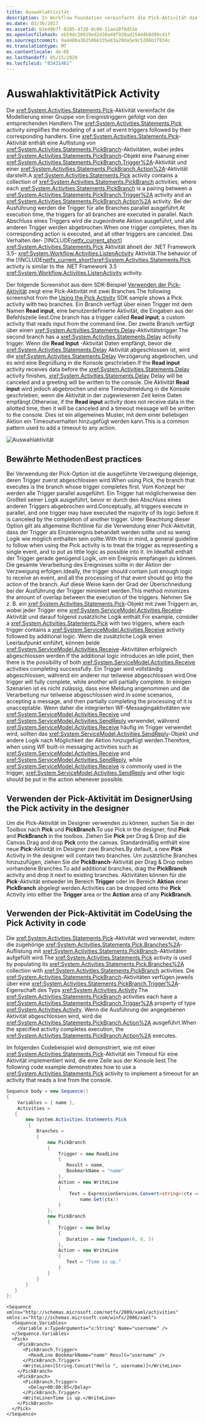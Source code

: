 ```yaml
---
title: Auswahlaktivität
description: In Workflow Foundation vereinfacht die Pick-Aktivität die Modellierung eines Satzes von Ereignis Triggern, gefolgt von den entsprechenden Handlern.
ms.date: 03/30/2017
ms.assetid: b3e49b7f-0285-4720-8c09-11ae18f0d53e
ms.openlocfilehash: eb59dc20919ed2d30a48f920ad154d4b0d99c41f
ms.sourcegitcommit: 9a4488a3625866335e83a20da5e9c5286b1f034c
ms.translationtype: MT
ms.contentlocale: de-DE
ms.lasthandoff: 05/15/2020
ms.locfileid: "83421461"
---
```

# <a name="pick-activity"></a><span data-ttu-id="42246-103">Auswahlaktivität</span><span class="sxs-lookup"><span data-stu-id="42246-103">Pick Activity</span></span>
<span data-ttu-id="42246-104">Die <xref:System.Activities.Statements.Pick>-Aktivität vereinfacht die Modellierung einer Gruppe von Ereignistriggern gefolgt von den entsprechenden Handlern.</span><span class="sxs-lookup"><span data-stu-id="42246-104">The <xref:System.Activities.Statements.Pick> activity simplifies the modeling of a set of event triggers followed by their corresponding handlers.</span></span>  <span data-ttu-id="42246-105">Eine <xref:System.Activities.Statements.Pick>-Aktivität enthält eine Auflistung von <xref:System.Activities.Statements.PickBranch>-Aktivitäten, wobei jedes <xref:System.Activities.Statements.PickBranch>-Objekt eine Paarung einer <xref:System.Activities.Statements.PickBranch.Trigger%2A>-Aktivität und einer <xref:System.Activities.Statements.PickBranch.Action%2A>-Aktivität darstellt.</span><span class="sxs-lookup"><span data-stu-id="42246-105">A <xref:System.Activities.Statements.Pick> activity contains a collection of <xref:System.Activities.Statements.PickBranch> activities, where each <xref:System.Activities.Statements.PickBranch> is a pairing between a <xref:System.Activities.Statements.PickBranch.Trigger%2A> activity and an <xref:System.Activities.Statements.PickBranch.Action%2A> activity.</span></span>  <span data-ttu-id="42246-106">Bei der Ausführung werden die Trigger für alle Branches parallel ausgeführt.</span><span class="sxs-lookup"><span data-stu-id="42246-106">At execution time, the triggers for all branches are executed in parallel.</span></span>  <span data-ttu-id="42246-107">Nach Abschluss eines Triggers wird die zugeordnete Aktion ausgeführt, und alle anderen Trigger werden abgebrochen.</span><span class="sxs-lookup"><span data-stu-id="42246-107">When one trigger completes, then its corresponding action is executed, and all other triggers are canceled.</span></span>  <span data-ttu-id="42246-108">Das Verhalten der- [!INCLUDE[netfx_current_short](../../../includes/netfx-current-short-md.md)] <xref:System.Activities.Statements.Pick> Aktivität ähnelt der .NET Framework 3,5- <xref:System.Workflow.Activities.ListenActivity> Aktivität.</span><span class="sxs-lookup"><span data-stu-id="42246-108">The behavior of the [!INCLUDE[netfx_current_short](../../../includes/netfx-current-short-md.md)]<xref:System.Activities.Statements.Pick> activity is similar to the .NET Framework 3.5 <xref:System.Workflow.Activities.ListenActivity> activity.</span></span>  
  
 <span data-ttu-id="42246-109">Der folgende Screenshot aus dem SDK-Beispiel [Verwenden der Pick-Aktivität](./samples/using-the-pick-activity.md) zeigt eine Pick-Aktivität mit zwei Branches.</span><span class="sxs-lookup"><span data-stu-id="42246-109">The following screenshot from the [Using the Pick Activity](./samples/using-the-pick-activity.md) SDK sample shows a Pick activity with two branches.</span></span>  <span data-ttu-id="42246-110">Ein Branch verfügt über einen Trigger mit dem Namen **Read input**, eine benutzerdefinierte Aktivität, die Eingaben aus der Befehlszeile liest.</span><span class="sxs-lookup"><span data-stu-id="42246-110">One branch has a trigger called **Read input**, a custom activity that reads input from the command line.</span></span> <span data-ttu-id="42246-111">Der zweite Branch verfügt über einen <xref:System.Activities.Statements.Delay>-Aktivitätstrigger.</span><span class="sxs-lookup"><span data-stu-id="42246-111">The second branch has a <xref:System.Activities.Statements.Delay> activity trigger.</span></span> <span data-ttu-id="42246-112">Wenn die **Read Input** -Aktivität Daten empfängt, bevor die <xref:System.Activities.Statements.Delay> Aktivität abgeschlossen ist, wird die <xref:System.Activities.Statements.Delay> Verzögerung abgebrochen, und es wird eine Begrüßung in die Konsole geschrieben.</span><span class="sxs-lookup"><span data-stu-id="42246-112">If the **Read input** activity receives data before the <xref:System.Activities.Statements.Delay> activity finishes, <xref:System.Activities.Statements.Delay> Delay will be canceled and a greeting will be written to the console.</span></span>  <span data-ttu-id="42246-113">Die Aktivität **Read input** wird jedoch abgebrochen und eine Timeoutmeldung in die Konsole geschrieben, wenn die Aktivität in der zugewiesenen Zeit keine Daten empfängt.</span><span class="sxs-lookup"><span data-stu-id="42246-113">Otherwise, if the **Read input** activity does not receive data in the allotted time, then it will be canceled and a timeout message will be written to the console.</span></span>  <span data-ttu-id="42246-114">Dies ist ein allgemeines Muster, mit dem einer beliebigen Aktion ein Timeoutverhalten hinzugefügt werden kann.</span><span class="sxs-lookup"><span data-stu-id="42246-114">This is a common pattern used to add a timeout to any action.</span></span>  
  
 ![Auswahlaktivität](./media/pick-activity/pick-activity-two-branches.jpg)  
  
## <a name="best-practices"></a><span data-ttu-id="42246-116">Bewährte Methoden</span><span class="sxs-lookup"><span data-stu-id="42246-116">Best practices</span></span>  
 <span data-ttu-id="42246-117">Bei Verwendung der Pick-Option ist die ausgeführte Verzweigung diejenige, deren Trigger zuerst abgeschlossen wird.</span><span class="sxs-lookup"><span data-stu-id="42246-117">When using Pick, the branch that executes is the branch whose trigger completes first.</span></span>  <span data-ttu-id="42246-118">Vom Konzept her werden alle Trigger parallel ausgeführt. Ein Trigger hat möglicherweise den Großteil seiner Logik ausgeführt, bevor er durch den Abschluss eines anderen Triggers abgebrochen wird.</span><span class="sxs-lookup"><span data-stu-id="42246-118">Conceptually, all triggers execute in parallel, and one trigger may have executed the majority of its logic before it is canceled by the completion of another trigger.</span></span>  <span data-ttu-id="42246-119">Unter Beachtung dieser Option gilt als allgemeine Richtlinie für die Verwendung einer Pick-Aktivität, dass der Trigger als Einzelereignis behandelt werden sollte und so wenig Logik wie möglich enthalten sein sollte.</span><span class="sxs-lookup"><span data-stu-id="42246-119">With this in mind, a general guideline to follow when using the Pick activity is to treat the trigger as representing a single event, and to put as little logic as possible into it.</span></span>  <span data-ttu-id="42246-120">Im Idealfall enthält der Trigger gerade genügend Logik, um ein Ereignis empfangen zu können. Die gesamte Verarbeitung des Ereignisses sollte in der Aktion der Verzweigung erfolgen.</span><span class="sxs-lookup"><span data-stu-id="42246-120">Ideally, the trigger should contain just enough logic to receive an event, and all the processing of that event should go into the action of the branch.</span></span>  <span data-ttu-id="42246-121">Auf diese Weise kann der Grad der Überschneidung bei der Ausführung der Trigger minimiert werden.</span><span class="sxs-lookup"><span data-stu-id="42246-121">This method minimizes the amount of overlap between the execution of the triggers.</span></span>  <span data-ttu-id="42246-122">Nehmen Sie z. B. ein <xref:System.Activities.Statements.Pick>-Objekt mit zwei Triggern an, wobei jeder Trigger eine <xref:System.ServiceModel.Activities.Receive>-Aktivität und darauf folgend zusätzliche Logik enthält.</span><span class="sxs-lookup"><span data-stu-id="42246-122">For example, consider a <xref:System.Activities.Statements.Pick> with two triggers, where each trigger contains a <xref:System.ServiceModel.Activities.Receive> activity followed by additional logic.</span></span>  <span data-ttu-id="42246-123">Wenn die zusätzliche Logik einen Leerlaufpunkt einführt, können beide <xref:System.ServiceModel.Activities.Receive>-Aktivitäten erfolgreich abgeschlossen werden.</span><span class="sxs-lookup"><span data-stu-id="42246-123">If the additional logic introduces an idle point, then there is the possibility of both <xref:System.ServiceModel.Activities.Receive> activities completing successfully.</span></span>  <span data-ttu-id="42246-124">Ein Trigger wird vollständig abgeschlossen, während ein anderer nur teilweise abgeschlossen wird.</span><span class="sxs-lookup"><span data-stu-id="42246-124">One trigger will fully complete, while another will partially complete.</span></span>  <span data-ttu-id="42246-125">In einigen Szenarien ist es nicht zulässig, dass eine Meldung angenommen und die Verarbeitung nur teilweise abgeschlossen wird.</span><span class="sxs-lookup"><span data-stu-id="42246-125">In some scenarios, accepting a message, and then partially completing the processing of it is unacceptable.</span></span>  <span data-ttu-id="42246-126">Wenn daher die integrierten WF-Messagingaktivitäten wie <xref:System.ServiceModel.Activities.Receive> und <xref:System.ServiceModel.Activities.SendReply> verwendet, während <xref:System.ServiceModel.Activities.Receive> häufig im Trigger verwendet wird, sollten das <xref:System.ServiceModel.Activities.SendReply>-Objekt und andere Logik nach Möglichkeit der Aktion hinzugefügt werden.</span><span class="sxs-lookup"><span data-stu-id="42246-126">Therefore, when using WF built-in messaging activities such as <xref:System.ServiceModel.Activities.Receive> and <xref:System.ServiceModel.Activities.SendReply>, while <xref:System.ServiceModel.Activities.Receive> is commonly used in the trigger, <xref:System.ServiceModel.Activities.SendReply> and other logic should be put in the action whenever possible.</span></span>  
  
## <a name="using-the-pick-activity-in-the-designer"></a><span data-ttu-id="42246-127">Verwenden der Pick-Aktivität im Designer</span><span class="sxs-lookup"><span data-stu-id="42246-127">Using the Pick activity in the designer</span></span>  
 <span data-ttu-id="42246-128">Um die Pick-Aktivität im Designer verwenden zu können, suchen Sie in der Toolbox nach **Pick** und **PickBranch**.</span><span class="sxs-lookup"><span data-stu-id="42246-128">To use Pick in the designer, find **Pick** and **PickBranch** in the toolbox.</span></span>  <span data-ttu-id="42246-129">Ziehen Sie **Pick** per Drag & Drop auf die Canvas.</span><span class="sxs-lookup"><span data-stu-id="42246-129">Drag and drop **Pick** onto the canvas.</span></span>  <span data-ttu-id="42246-130">Standardmäßig enthält eine neue **Pick**-Aktivität im Designer zwei Branches.</span><span class="sxs-lookup"><span data-stu-id="42246-130">By default, a new **Pick** Activity in the designer will contain two branches.</span></span>  <span data-ttu-id="42246-131">Um zusätzliche Branches hinzuzufügen, ziehen Sie die **PickBranch**-Aktivität per Drag & Drop neben vorhandene Branches.</span><span class="sxs-lookup"><span data-stu-id="42246-131">To add additional branches, drag the **PickBranch** activity and drop it next to existing branches.</span></span> <span data-ttu-id="42246-132">Aktivitäten können für die **Pick**-Aktivität entweder im Bereich **Trigger** oder im Bereich **Aktion** einer **PickBranch** abgelegt werden.</span><span class="sxs-lookup"><span data-stu-id="42246-132">Activities can be dropped onto the **Pick** Activity into either the **Trigger** area or the **Action** area of any **PickBranch**.</span></span>  
  
## <a name="using-the-pick-activity-in-code"></a><span data-ttu-id="42246-133">Verwenden der Pick-Aktivität im Code</span><span class="sxs-lookup"><span data-stu-id="42246-133">Using the Pick Activity in code</span></span>  
 <span data-ttu-id="42246-134">Die <xref:System.Activities.Statements.Pick>-Aktivität wird verwendet, indem die zugehörige <xref:System.Activities.Statements.Pick.Branches%2A>-Auflistung mit <xref:System.Activities.Statements.PickBranch>-Aktivitäten aufgefüllt wird.</span><span class="sxs-lookup"><span data-stu-id="42246-134">The <xref:System.Activities.Statements.Pick> activity is used by populating its <xref:System.Activities.Statements.Pick.Branches%2A> collection with <xref:System.Activities.Statements.PickBranch> activities.</span></span> <span data-ttu-id="42246-135">Die <xref:System.Activities.Statements.PickBranch>-Aktivitäten verfügen jeweils über eine <xref:System.Activities.Statements.PickBranch.Trigger%2A>-Eigenschaft des Typs <xref:System.Activities.Activity>.</span><span class="sxs-lookup"><span data-stu-id="42246-135">The <xref:System.Activities.Statements.PickBranch> activities each have a <xref:System.Activities.Statements.PickBranch.Trigger%2A> property of type <xref:System.Activities.Activity>.</span></span> <span data-ttu-id="42246-136">Wenn die Ausführung der angegebenen Aktivität abgeschlossen wird, wird die <xref:System.Activities.Statements.PickBranch.Action%2A> ausgeführt.</span><span class="sxs-lookup"><span data-stu-id="42246-136">When the specified activity completes execution, the <xref:System.Activities.Statements.PickBranch.Action%2A> executes.</span></span>  
  
 <span data-ttu-id="42246-137">Im folgenden Codebeispiel wird demonstriert, wie mit einer <xref:System.Activities.Statements.Pick>-Aktivität ein Timeout für eine Aktivität implementiert wird, die eine Zeile aus der Konsole liest.</span><span class="sxs-lookup"><span data-stu-id="42246-137">The following code example demonstrates how to use a <xref:System.Activities.Statements.Pick> activity to implement a timeout for an activity that reads a line from the console.</span></span>  
  
```csharp  
Sequence body = new Sequence()  
{  
    Variables = { name },  
    Activities =
   {  
       new System.Activities.Statements.Pick  
        {  
           Branches =
           {  
               new PickBranch  
               {  
                   Trigger = new ReadLine  
                   {  
                      Result = name,  
                      BookmarkName = "name"  
                   },  
                   Action = new WriteLine
                   {
                       Text = ExpressionServices.Convert<string>(ctx => "Hello " +
                           name.Get(ctx))
                   }  
               },  
               new PickBranch  
               {  
                   Trigger = new Delay  
                   {  
                      Duration = new TimeSpan(0, 0, 5)  
                   },  
                   Action = new WriteLine  
                   {  
                      Text = "Time is up."  
                   }  
               }  
           }  
       }  
   }  
};  
```  
  
```xaml  
<Sequence xmlns="http://schemas.microsoft.com/netfx/2009/xaml/activities" xmlns:x="http://schemas.microsoft.com/winfx/2006/xaml">  
  <Sequence.Variables>  
    <Variable x:TypeArguments="x:String" Name="username" />  
  </Sequence.Variables>  
  <Pick>  
    <PickBranch>  
      <PickBranch.Trigger>  
        <ReadLine BookmarkName="name" Result="username" />  
      </PickBranch.Trigger>  
      <WriteLine>[String.Concat("Hello ", username)]</WriteLine>  
    </PickBranch>  
    <PickBranch>  
      <PickBranch.Trigger>  
        <Delay>00:00:05</Delay>  
      </PickBranch.Trigger>  
      <WriteLine>Time is up.</WriteLine>  
    </PickBranch>  
  </Pick>  
</Sequence>  
```
